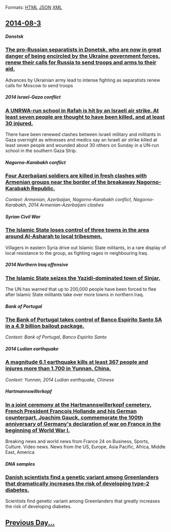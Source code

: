 
Formats: [HTML](2014/08/3/index.html)  [JSON](2014/08/3/index.json)  [XML](2014/08/3/index.xml)  

## [2014-08-3](/news/2014/08/3/index.md)

##### Donetsk
### [The pro-Russian separatists in Donetsk, who are now in great danger of being encircled by the Ukraine government forces, renew their calls for Russia to send troops and arms to their aid. ](/news/2014/08/3/the-pro-russian-separatists-in-donetsk-who-are-now-in-great-danger-of-being-encircled-by-the-ukraine-government-forces-renew-their-calls-f.md)
Advances by Ukrainian army lead to intense fighting as separatists renew calls for Moscow to send troops

##### 2014 Israel-Gaza conflict
### [A UNRWA-run school in Rafah is hit by an Israeli air strike. At least seven people are thought to have been killed, and at least 30 injured. ](/news/2014/08/3/a-unrwa-run-school-in-rafah-is-hit-by-an-israeli-air-strike-at-least-seven-people-are-thought-to-have-been-killed-and-at-least-30-injured.md)
There have been renewed clashes between Israeli military and militants in Gaza overnight as witnesses and medics say an Israeli air strike killed at least seven people and wounded about 30 others on Sunday in a UN-run school in the southern Gaza Strip.

##### Nagorno-Karabakh conflict
### [Four Azerbaijani soldiers are killed in fresh clashes with Armenian groups near the border of the breakaway Nagorno-Karabakh Republic. ](/news/2014/08/3/four-azerbaijani-soldiers-are-killed-in-fresh-clashes-with-armenian-groups-near-the-border-of-the-breakaway-nagorno-karabakh-republic.md)
_Context: Armenian, Azerbaijan, Nagorno-Karabakh conflict, Nagorno-Karabakh, 2014 Armenian-Azerbaijani clashes_

##### Syrian Civil War
### [The Islamic State loses control of three towns in the area around Al-Asharah to local tribesmen. ](/news/2014/08/3/the-islamic-state-loses-control-of-three-towns-in-the-area-around-al-asharah-to-local-tribesmen.md)
Villagers in eastern Syria drive out Islamic State militants, in a rare display of local resistance to the group, as fighting rages in neighbouring Iraq.

##### 2014 Northern Iraq offensive
### [The Islamic State seizes the Yazidi-dominated town of Sinjar. ](/news/2014/08/3/the-islamic-state-seizes-the-yazidi-dominated-town-of-sinjar.md)
The UN has warned that up to 200,000 people have been forced to flee after Islamic State militants take over more towns in northern Iraq.

##### Bank of Portugal
### [The Bank of Portugal takes control of Banco Espirito Santo SA in a 4.9 billion bailout package. ](/news/2014/08/3/the-bank-of-portugal-takes-control-of-banco-espirito-santo-sa-in-a-4-9-billion-bailout-package.md)
_Context: Bank of Portugal, Banco Espirito Santo_

##### 2014 Ludian earthquake
### [A magnitude 6.1 earthquake kills at least 367 people and injures more than 1,700 in Yunnan, China. ](/news/2014/08/3/a-magnitude-6-1-earthquake-kills-at-least-367-people-and-injures-more-than-1-700-in-yunnan-china.md)
_Context: Yunnan, 2014 Ludian earthquake, Chinese_

##### Hartmannswillerkopf
### [In a joint ceremony at the Hartmannswillerkopf cemetery, French President Francois Hollande and his German counterpart, Joachim Gauck, commemorate the 100th anniversary of Germany's declaration of war on France in the beginning of World War I. ](/news/2014/08/3/in-a-joint-ceremony-at-the-hartmannswillerkopf-cemetery-french-president-franassois-hollande-and-his-german-counterpart-joachim-gauck-comm.md)
Breaking&#x20;news&#x20;and&#x20;world&#x20;news&#x20;from&#x20;France&#x20;24&#x20;on&#x20;Business,&#x20;Sports,&#x20;Culture.&#x20;Video&#x20;news.&#x20;News&#x20;from&#x20;the&#x20;US,&#x20;Europe,&#x20;Asia&#x20;Pacific,&#x20;Africa,&#x20;Middle&#x20;East,&#x20;America

##### DNA samples
### [Danish scientists find a genetic variant among Greenlanders that dramatically increases the risk of developing type-2 diabetes. ](/news/2014/08/3/danish-scientists-find-a-genetic-variant-among-greenlanders-that-dramatically-increases-the-risk-of-developing-type-2-diabetes.md)
Scientists find genetic variant among Greenlanders that greatly increases the risk of developing diabetes.

## [Previous Day...](/news/2014/08/2/index.md)

